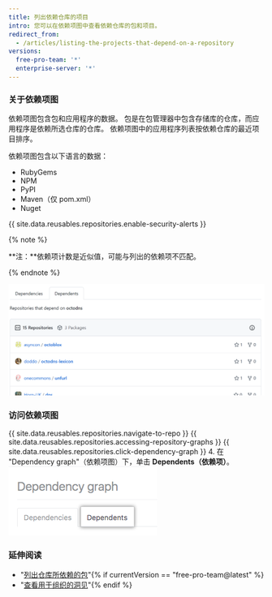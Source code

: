 ```yaml
---
title: 列出依赖仓库的项目
intro: 您可以在依赖项图中查看依赖仓库的包和项目。
redirect_from:
  - /articles/listing-the-projects-that-depend-on-a-repository
versions:
  free-pro-team: '*'
  enterprise-server: '*'
---
```


### 关于依赖项图
依赖项图包含包和应用程序的数据。 包是在包管理器中包含存储库的仓库，而应用程序是依赖所选仓库的仓库。 依赖项图中的应用程序列表按依赖仓库的最近项目排序。

依赖项图包含以下语言的数据：

- RubyGems
- NPM
- PyPI
- Maven（仅 pom.xml）
- Nuget

{{ site.data.reusables.repositories.enable-security-alerts }}

{% note %}

**注：**依赖项计数是近似值，可能与列出的依赖项不匹配。

{% endnote %}

![从属者图](/assets/images/help/graphs/dependents_graph.png)

### 访问依赖项图

{{ site.data.reusables.repositories.navigate-to-repo }}
{{ site.data.reusables.repositories.accessing-repository-graphs }}
{{ site.data.reusables.repositories.click-dependency-graph }}
4. 在 "Dependency graph"（依赖项图）下，单击 **Dependents（依赖项）**。 ![依赖项图中的依赖项选项卡](/assets/images/help/graphs/dependency-graph-dependents-tab.png)

### 延伸阅读

- "[列出仓库所依赖的包](/articles/listing-the-packages-that-a-repository-depends-on)"{% if currentVersion == "free-pro-team@latest" %}
- "[查看用于组织的洞见](/articles/viewing-insights-for-your-organization)"{% endif %}

